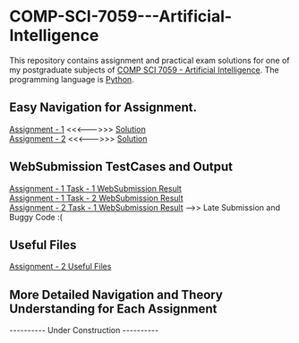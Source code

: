 # COMP-SCI-7059---Artificial-Intelligence
This repository contains assignment and practical exam solutions for one of my postgraduate subjects of [COMP SCI 7059 - Artificial Intelligence](https://www.adelaide.edu.au/course-outlines/009516/1/sem-1/). The programming language is [Python](https://www.python.org/).  

## Easy Navigation for Assignment.
[Assignment - 1](https://github.com/Vanditg/COMP-SCI-7059---Artificial-Intelligence/tree/master/Assignment/Assignment%20-%201/Problem) <<<--->>> [Solution](https://github.com/Vanditg/COMP-SCI-7059---Artificial-Intelligence/tree/master/Assignment/Assignment%20-%201/Solution)  
[Assignment - 2](https://github.com/Vanditg/COMP-SCI-7059---Artificial-Intelligence/tree/master/Assignment/Assignment%20-%202/Problem) <<<--->>> [Solution](https://github.com/Vanditg/COMP-SCI-7059---Artificial-Intelligence/tree/master/Assignment/Assignment%20-%202/Solution)  

## WebSubmission TestCases and Output
[Assignment - 1 Task - 1 WebSubmission Result](https://github.com/Vanditg/COMP-SCI-7059---Artificial-Intelligence/blob/master/Assignment/Assignment%20-%201/WebSubmission/Assignment%20-%201%20-%20Task_1.pdf)  
[Assignment - 1 Task - 2 WebSubmission Result](https://github.com/Vanditg/COMP-SCI-7059---Artificial-Intelligence/blob/master/Assignment/Assignment%20-%201/WebSubmission/Assignment%20-%201%20-%20Task_2.pdf)  
[Assignment - 2 Task - 1 WebSubmission Result](https://github.com/Vanditg/COMP-SCI-7059---Artificial-Intelligence/tree/master/Assignment/Assignment%20-%202/WebSubmission)  -->> Late Submission and Buggy Code :(  

## Useful Files 
[Assignment - 2 Useful Files](https://github.com/Vanditg/COMP-SCI-7059---Artificial-Intelligence/tree/master/useful_files)  

## More Detailed Navigation and Theory Understanding for Each Assignment
---------- Under Construction ----------